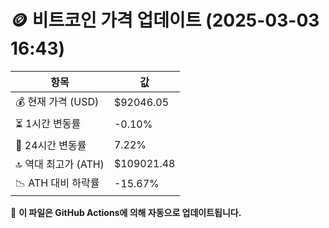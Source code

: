 # 🪙 비트코인 가격 업데이트 (2025-03-03 16:43)

| 항목                | 값 |
|--------------------|----------------|
| 💰 현재 가격 (USD) | $92046.05 |
| ⏳ 1시간 변동률    | -0.10% |
| 📆 24시간 변동률   | 7.22% |
| 🔝 역대 최고가 (ATH) | $109021.48 |
| 📉 ATH 대비 하락률 | -15.67% |

🔄 **이 파일은 GitHub Actions에 의해 자동으로 업데이트됩니다.**
